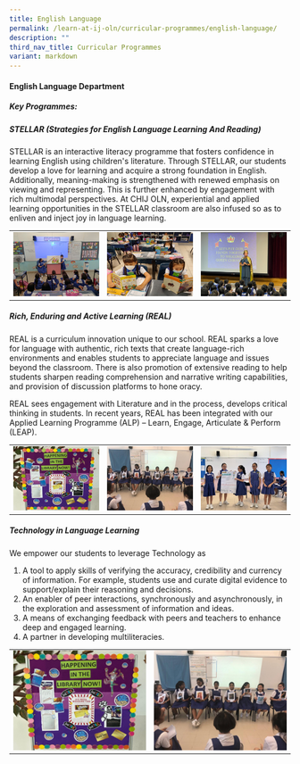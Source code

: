 ```yaml
---
title: English Language
permalink: /learn-at-ij-oln/curricular-programmes/english-language/
description: ""
third_nav_title: Curricular Programmes
variant: markdown
---
```

#### English Language Department
##### Key Programmes: 
##### STELLAR (Strategies for English Language Learning And Reading) 

STELLAR is an interactive literacy programme that fosters confidence in learning English using children's literature. Through STELLAR, our students develop a love for learning and acquire a strong foundation in English. Additionally, meaning-making is strengthened with renewed emphasis on viewing and representing. This is further enhanced by engagement with rich multimodal perspectives. At CHIJ OLN, experiential and applied learning opportunities in the STELLAR classroom are also infused so as to enliven and inject joy in language learning. 
<table style="border-collapse: collapse; width: 100%;" border="0">
<tbody>
<tr>
<td><img src="/images/Our%20Curriculum/EL/STELLAR_in_action_w.jpg"></td>
<td><img src="/images/Our%20Curriculum/EL/Reading_as_a_way_of_life_w.jpg"></td>
	<td><img src="/images/Our%20Curriculum/EL/The_Queen_s_Challenge_w.jpg"></td>
</tr>
</tbody>
</table>

##### Rich, Enduring and Active Learning (REAL)
REAL is a curriculum innovation unique to our school. REAL sparks a love for language with authentic, rich texts that create language-rich environments and enables students to appreciate language and issues beyond the classroom. There is also promotion of extensive reading to help students sharpen reading comprehension and narrative writing capabilities, and provision of discussion platforms to hone oracy. 

REAL sees engagement with Literature and in the process, develops critical thinking in students. In recent years, REAL has been integrated with our Applied Learning Programme (ALP) – Learn, Engage, Articulate &amp; Perform (LEAP).
<table style="border-collapse: collapse; width: 100%;" border="0">
<tbody><tr>
<td><img src="/images/Our%20Curriculum/EL/Library_Programme_in_line_with_REAL_w.jpg"></td>
<td><img src="/images/Our%20Curriculum/EL/Hotseating_with_Narnia_w.jpg"></td>
	<td><img src="/images/Our%20Curriculum/EL/REAL_Presentations_w.jpg"></td>
</tr></tbody></table>

##### Technology in Language Learning
We empower our students to leverage Technology as 
1. A tool to apply skills of verifying the accuracy, credibility and currency of information. For example, students use and curate digital evidence to support/explain their reasoning and decisions.
2. An enabler of peer interactions, synchronously and asynchronously, in the exploration and assessment of information and ideas.  
3. A means of exchanging feedback with peers and teachers to enhance deep and engaged learning. 
4. A partner in developing multiliteracies.

<table style="border-collapse: collapse; width: 100%;" border="0">
<tbody><tr>
<td><img src="/images/Our%20Curriculum/EL/Library_Programme_in_line_with_REAL_w.jpg"></td>
<td><img src="/images/Our%20Curriculum/EL/Hotseating_with_Narnia_w.jpg"></td>
</tr></tbody></table>